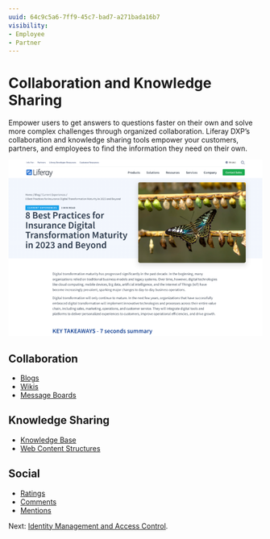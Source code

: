 ```yaml
---
uuid: 64c9c5a6-7ff9-45c7-bad7-a271bada16b7
visibility: 
- Employee
- Partner
---
```


# Collaboration and Knowledge Sharing

Empower users to get answers to questions faster on their own and solve more complex challenges through organized collaboration. Liferay DXP’s collaboration and knowledge sharing tools empower your customers, partners, and employees to find the information they need on their own.

![Liferay provides a rich blogs experience out-of-the-box.](./collaboration-and-knowledge-sharing/images/01.png)

## Collaboration

* [Blogs](https://learn.liferay.com/w/dxp/content-authoring-and-management/blogs/getting-started-with-blogs)
* [Wikis](https://learn.liferay.com/w/dxp/collaboration-and-social/wiki/getting-started-with-wikis)
* [Message Boards](https://learn.liferay.com/w/dxp/collaboration-and-social/message-boards/user-guide/getting-started-with-message-boards)

## Knowledge Sharing

* [Knowledge Base](https://learn.liferay.com/w/dxp/collaboration-and-social/knowledge-base/using-the-knowledge-base)
* [Web Content Structures](https://learn.liferay.com/w/dxp/content-authoring-and-management/web-content/web-content-structures/understanding-web-content-structures)

## Social

* [Ratings](https://learn.liferay.com/w/dxp/collaboration-and-social/social-tools/user-guide/using-the-ratings-system)
* [Comments](https://learn.liferay.com/w/dxp/site-building/creating-pages/using-content-pages/using-page-comments)
* [Mentions](https://learn.liferay.com/w/dxp/collaboration-and-social/notifications-and-requests/user-guide/mentioning-users)

Next: [Identity Management and Access Control](./identity-management-and-access-control.md).
